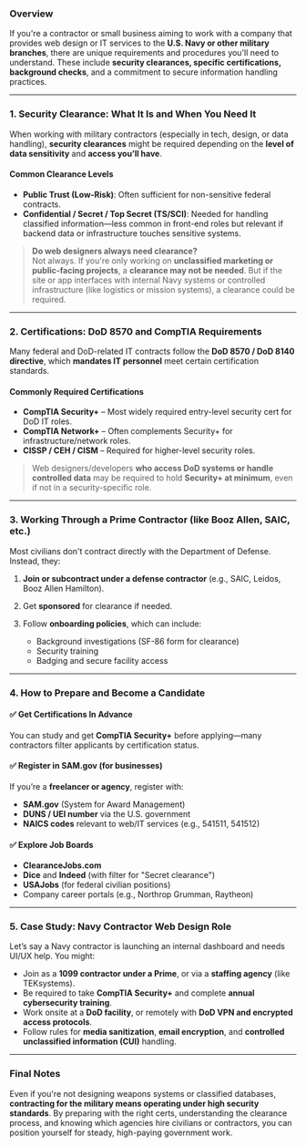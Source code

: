 
### **Overview**

If you're a contractor or small business aiming to work with a company that provides web design or IT services to the **U.S. Navy or other military branches**, there are unique requirements and procedures you'll need to understand. These include **security clearances, specific certifications, background checks**, and a commitment to secure information handling practices.

---

### **1. Security Clearance: What It Is and When You Need It**

When working with military contractors (especially in tech, design, or data handling), **security clearances** might be required depending on the **level of data sensitivity** and **access you’ll have**.

#### **Common Clearance Levels**
- **Public Trust (Low-Risk)**: Often sufficient for non-sensitive federal contracts.
- **Confidential / Secret / Top Secret (TS/SCI)**: Needed for handling classified information—less common in front-end roles but relevant if backend data or infrastructure touches sensitive systems.

> **Do web designers always need clearance?**  
> Not always. If you're only working on **unclassified marketing or public-facing projects**, a **clearance may not be needed**. But if the site or app interfaces with internal Navy systems or controlled infrastructure (like logistics or mission systems), a clearance could be required.

---

### **2. Certifications: DoD 8570 and CompTIA Requirements**

Many federal and DoD-related IT contracts follow the **DoD 8570 / DoD 8140 directive**, which **mandates IT personnel** meet certain certification standards.

#### **Commonly Required Certifications**
- **CompTIA Security+** – Most widely required entry-level security cert for DoD IT roles.
- **CompTIA Network+** – Often complements Security+ for infrastructure/network roles.
- **CISSP / CEH / CISM** – Required for higher-level security roles.

> Web designers/developers **who access DoD systems or handle controlled data** may be required to hold **Security+ at minimum**, even if not in a security-specific role.

---

### **3. Working Through a Prime Contractor (like Booz Allen, SAIC, etc.)**

Most civilians don't contract directly with the Department of Defense. Instead, they:

1. **Join or subcontract under a defense contractor** (e.g., SAIC, Leidos, Booz Allen Hamilton).

2. Get **sponsored** for clearance if needed.

3. Follow **onboarding policies**, which can include:
    - Background investigations (SF-86 form for clearance)
    - Security training
    - Badging and secure facility access


---

### **4. How to Prepare and Become a Candidate**

#### ✅ **Get Certifications In Advance**

You can study and get **CompTIA Security+** before applying—many contractors filter applicants by certification status.

#### ✅ **Register in SAM.gov (for businesses)**

If you’re a **freelancer or agency**, register with:
- **SAM.gov** (System for Award Management)
- **DUNS / UEI number** via the U.S. government
- **NAICS codes** relevant to web/IT services (e.g., 541511, 541512)

#### ✅ **Explore Job Boards**
- **ClearanceJobs.com**
- **Dice** and **Indeed** (with filter for "Secret clearance")
- **USAJobs** (for federal civilian positions)
- Company career portals (e.g., Northrop Grumman, Raytheon)

---

### **5. Case Study: Navy Contractor Web Design Role**

Let’s say a Navy contractor is launching an internal dashboard and needs UI/UX help. You might:
- Join as a **1099 contractor under a Prime**, or via a **staffing agency** (like TEKsystems).
- Be required to take **CompTIA Security+** and complete **annual cybersecurity training**.
- Work onsite at a **DoD facility**, or remotely with **DoD VPN and encrypted access protocols**.
- Follow rules for **media sanitization**, **email encryption**, and **controlled unclassified information (CUI)** handling.

---

### **Final Notes**

Even if you're not designing weapons systems or classified databases, **contracting for the military means operating under high security standards**. By preparing with the right certs, understanding the clearance process, and knowing which agencies hire civilians or contractors, you can position yourself for steady, high-paying government work.